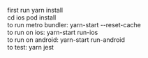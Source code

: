 first run yarn install
<br/>
cd ios pod install
<br/>
to run metro bundler: yarn-start --reset-cache
<br/>
to run on ios: yarn-start run-ios
<br>
to run on android: yarn-start run-android
<br>
to test: yarn jest
